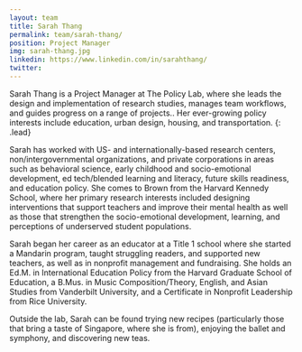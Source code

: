 ```yaml
---
layout: team
title: Sarah Thang
permalink: team/sarah-thang/
position: Project Manager
img: sarah-thang.jpg
linkedin: https://www.linkedin.com/in/sarahthang/
twitter:
---
```


Sarah Thang is a Project Manager at The Policy Lab, where she leads the design and implementation of research studies, manages team workflows, and guides progress on a range of projects.. Her ever-growing policy interests include education, urban design, housing, and transportation.
{: .lead}

Sarah has worked with US- and internationally-based research centers, non/intergovernmental organizations, and private corporations in areas such as behavioral science, early childhood and socio-emotional development, ed tech/blended learning and literacy, future skills readiness, and education policy. She comes to Brown from the Harvard Kennedy School, where her primary research interests included designing interventions that support teachers and improve their mental health as well as those that strengthen the socio-emotional development, learning, and perceptions of underserved student populations.

Sarah began her career as an educator at a Title 1 school where she started a Mandarin program, taught struggling readers, and supported new teachers, as well as in nonprofit management and fundraising. She holds an Ed.M. in International Education Policy from the Harvard Graduate School of Education, a B.Mus. in Music Composition/Theory, English, and Asian Studies from Vanderbilt University, and a Certificate in Nonprofit Leadership from Rice University.

Outside the lab, Sarah can be found trying new recipes (particularly those that bring a taste of Singapore, where she is from), enjoying the ballet and symphony, and discovering new teas.  
